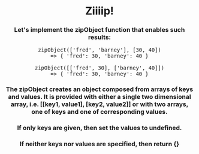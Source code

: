 <div align = "center">

# Ziiiip!

</div>

<div align = "center">

<h3>Let's implement the zipObject function that enables such results:</h3>

<pre>zipObject(['fred', 'barney'], [30, 40])
=> { 'fred': 30, 'barney': 40 }

zipObject([['fred', 30], ['barney', 40]])
=> { 'fred': 30, 'barney': 40 }</pre>

<h3>The zipObject creates an object composed from arrays of keys and values. It is provided with either a single two dimensional array, i.e. [[key1, value1], [key2, value2]] or with two arrays, one of keys and one of corresponding values.</h3>

<h3>If only keys are given, then set the values to undefined.</h3>

<h3>If neither keys nor values are specified, then return {}</h3>

</div>
